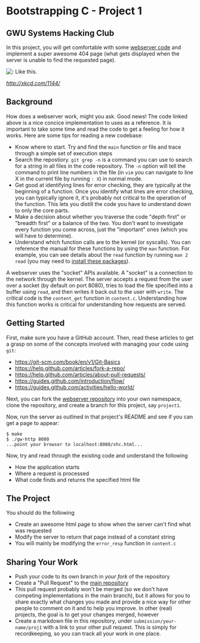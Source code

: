 # Bootstrapping C - Project 1
## GWU Systems Hacking Club

In this project, you will get comfortable with some [webserver code](https://github.com/GW-SHC/gw-http) and implement a super awesome 404 page (what gets displayed when the server is unable to find the requested page).

![<A>: Like </a>this.&nbsp;](http://imgs.xkcd.com/comics/tags.png)

*http://xkcd.com/1144/*

## Background
How does a webserver work, might you ask. Good news! The code linked above is a nice concice implementation to uses as a reference. It is important to take some time and read the code to get a feeling for how it works. Here are some tips for reading a new codebase:
 - Know where to start. Try and find the `main` function or file and trace through a simple set of execution steps
 - Search the repostiory. `git grep -n` is a command you can use to search for a string in all files in the code repository. The `-n` option will tell the command to print line numbers in the file (in `vim` you can navigate to line X in the current file by running `: X`) in normal mode.
 - Get good at identifying lines for error checking, they are typically at the beginning of a function. Once you identify what lines are error checking, you can typically ignore it, it's probably not critical to the operation of the function. This lets you distill the code you have to understand down to only the core parts.
 - Make a decision about whether you traverse the code "depth first" or "breadth first" or a balance of the two. You don't want to investigate every function you come across, just the "important" ones (which you will have to determine).
 - Understand which function calls are to the kernel (or syscalls). You can reference the manual for these functions by using the `man` function. For example, you can see details about the `read` function by running `man 2 read` (you may need to [install these packages](http://superuser.com/questions/40609/how-to-install-man-pages-for-c-standard-library-functions-in-ubuntu)).

A webserver uses the "socket" APIs available. A "socket" is a connection to the network through the kernel. The server accepts a request from the user over a socket (by default on port 8080), tries to load the file specified into a buffer using `read`, and then writes it back out to the user with `write`. The critical code is the `content_get` function in `content.c`. Understanding how this function works is critical for understanding how requests are served.

## Getting Started
First, make sure you have a GitHub account. Then, read these articles to get a grasp on some of the concepts involved with managing your code using `git`:
 - https://git-scm.com/book/en/v1/Git-Basics
 - https://help.github.com/articles/fork-a-repo/
 - https://help.github.com/articles/about-pull-requests/
 - https://guides.github.com/introduction/flow/
 - https://guides.github.com/activities/hello-world/

Next, you can fork the [webserver repository](https://github.com/GW-SHC/gw-http) into your own namespace, clone the repository, and create a branch for this project, say `project1`.

Now, run the server as outlined in that project's README and see if you can get a page to appear:
```
$ make
$ ./gw-http 8080
...point your browser to localhost:8080/shc.html...
```

Now, try and read through the existing code and understand the following
 - How the application starts
 - Where a request is processed
 - What code finds and returns the specified html file

## The Project
You should do the following
 - Create an awesome html page to show when the server can't find what was requested
 - Modify the server to return that page instead of a constant string
 - You will mainly be modifying the `error_resp` function in `content.c`

## Sharing Your Work
 - Push your code to its own branch in *your fork* of the repository
 - Create a "Pull Request" to the [main repository](https://github.com/GW-SHC/gw-http)
  - This pull request probably won't be merged (so we don't have competing implementations in the main branch), but it allows for you to share exactly what changes you made and provide a nice way for other people to comment on it and to help you improve. In other (real) projects, the goal is to get your changes merged, however
 - Create a markdown file in this repository, under `submission/your-name/proj1` with a link to your other pull request. This is simply for recordkeeping, so you can track all your work in one place.
